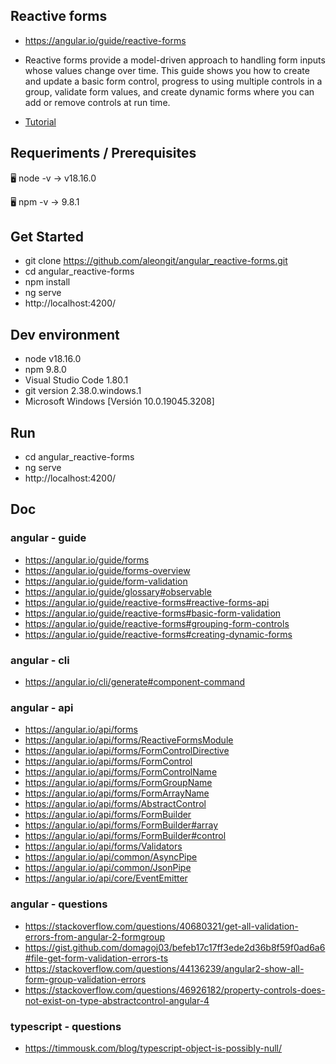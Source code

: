 ## Reactive forms

- https://angular.io/guide/reactive-forms

- Reactive forms provide a model-driven approach to handling form inputs whose values change over time. This guide shows you how to create and update a basic form control, progress to using multiple controls in a group, validate form values, and create dynamic forms where you can add or remove controls at run time.

- [Tutorial](tutorial.md)




## Requeriments / Prerequisites

🖥️ node -v
→ v18.16.0

🖥️ npm -v
→ 9.8.1



## Get Started

- git clone https://github.com/aleongit/angular_reactive-forms.git
- cd angular_reactive-forms
- npm install
- ng serve
- http://localhost:4200/



## Dev environment

- node v18.16.0
- npm 9.8.0
- Visual Studio Code 1.80.1
- git version 2.38.0.windows.1
- Microsoft Windows [Versión 10.0.19045.3208]




## Run

- cd angular_reactive-forms
- ng serve
- http://localhost:4200/




## Doc


### angular - guide
- https://angular.io/guide/forms
- https://angular.io/guide/forms-overview
- https://angular.io/guide/form-validation
- https://angular.io/guide/glossary#observable
- https://angular.io/guide/reactive-forms#reactive-forms-api
- https://angular.io/guide/reactive-forms#basic-form-validation
- https://angular.io/guide/reactive-forms#grouping-form-controls
- https://angular.io/guide/reactive-forms#creating-dynamic-forms



### angular - cli
- https://angular.io/cli/generate#component-command



### angular - api
- https://angular.io/api/forms
- https://angular.io/api/forms/ReactiveFormsModule
- https://angular.io/api/forms/FormControlDirective
- https://angular.io/api/forms/FormControl
- https://angular.io/api/forms/FormControlName
- https://angular.io/api/forms/FormGroupName
- https://angular.io/api/forms/FormArrayName
- https://angular.io/api/forms/AbstractControl
- https://angular.io/api/forms/FormBuilder
- https://angular.io/api/forms/FormBuilder#array
- https://angular.io/api/forms/FormBuilder#control
- https://angular.io/api/forms/Validators
- https://angular.io/api/common/AsyncPipe
- https://angular.io/api/common/JsonPipe
- https://angular.io/api/core/EventEmitter


### angular - questions
- https://stackoverflow.com/questions/40680321/get-all-validation-errors-from-angular-2-formgroup
- https://gist.github.com/domagoj03/befeb17c17ff3ede2d36b8f59f0ad6a6#file-get-form-validation-errors-ts
- https://stackoverflow.com/questions/44136239/angular2-show-all-form-group-validation-errors
- https://stackoverflow.com/questions/46926182/property-controls-does-not-exist-on-type-abstractcontrol-angular-4



### typescript - questions
- https://timmousk.com/blog/typescript-object-is-possibly-null/